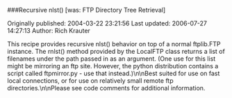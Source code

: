 ###Recursive nlst() [was: FTP Directory Tree Retrieval]

Originally published: 2004-03-22 23:21:56
Last updated: 2006-07-27 14:27:13
Author: Rich Krauter

This recipe provides recursive nlst() behavior on top of a normal ftplib.FTP instance. The rnlst() method provided by the LocalFTP class returns a list of filenames under the path passed in as an argument.  (One use for this list might be mirroring an ftp site. However,  the python distribution contains a script called ftpmirror.py - use that instead.)\n\nBest suited for use on fast local connections, or for use on relatively small remote ftp directories.\n\nPlease see code comments for additional information.